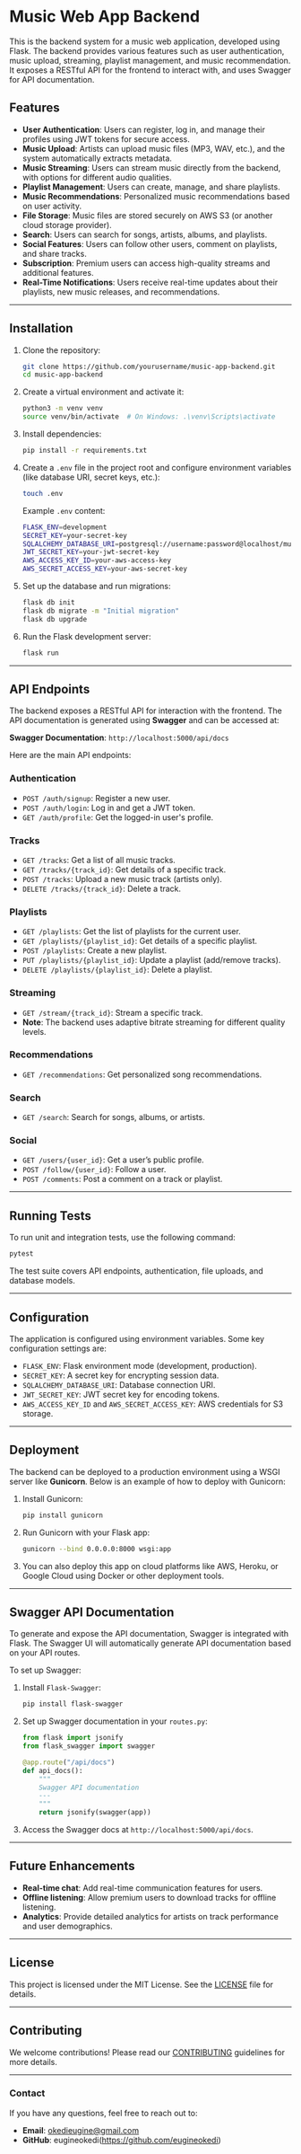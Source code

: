 # Music Web App Backend

This is the backend system for a music web application, developed using Flask. The backend provides various features such as user authentication, music upload, streaming, playlist management, and music recommendation. It exposes a RESTful API for the frontend to interact with, and uses Swagger for API documentation.

## Features

- **User Authentication**: Users can register, log in, and manage their profiles using JWT tokens for secure access.
- **Music Upload**: Artists can upload music files (MP3, WAV, etc.), and the system automatically extracts metadata.
- **Music Streaming**: Users can stream music directly from the backend, with options for different audio qualities.
- **Playlist Management**: Users can create, manage, and share playlists.
- **Music Recommendations**: Personalized music recommendations based on user activity.
- **File Storage**: Music files are stored securely on AWS S3 (or another cloud storage provider).
- **Search**: Users can search for songs, artists, albums, and playlists.
- **Social Features**: Users can follow other users, comment on playlists, and share tracks.
- **Subscription**: Premium users can access high-quality streams and additional features.
- **Real-Time Notifications**: Users receive real-time updates about their playlists, new music releases, and recommendations.

---

## Installation

1. Clone the repository:

   ```bash
   git clone https://github.com/yourusername/music-app-backend.git
   cd music-app-backend
   ```

2. Create a virtual environment and activate it:

   ```bash
   python3 -m venv venv
   source venv/bin/activate  # On Windows: .\venv\Scripts\activate
   ```

3. Install dependencies:

   ```bash
   pip install -r requirements.txt
   ```

4. Create a `.env` file in the project root and configure environment variables (like database URI, secret keys, etc.):

   ```bash
   touch .env
   ```

   Example `.env` content:
   ```bash
   FLASK_ENV=development
   SECRET_KEY=your-secret-key
   SQLALCHEMY_DATABASE_URI=postgresql://username:password@localhost/musicdb
   JWT_SECRET_KEY=your-jwt-secret-key
   AWS_ACCESS_KEY_ID=your-aws-access-key
   AWS_SECRET_ACCESS_KEY=your-aws-secret-key
   ```

5. Set up the database and run migrations:

   ```bash
   flask db init
   flask db migrate -m "Initial migration"
   flask db upgrade
   ```

6. Run the Flask development server:

   ```bash
   flask run
   ```

---

## API Endpoints

The backend exposes a RESTful API for interaction with the frontend. The API documentation is generated using **Swagger** and can be accessed at:

**Swagger Documentation**: `http://localhost:5000/api/docs`

Here are the main API endpoints:

### **Authentication**
- `POST /auth/signup`: Register a new user.
- `POST /auth/login`: Log in and get a JWT token.
- `GET /auth/profile`: Get the logged-in user's profile.

### **Tracks**
- `GET /tracks`: Get a list of all music tracks.
- `GET /tracks/{track_id}`: Get details of a specific track.
- `POST /tracks`: Upload a new music track (artists only).
- `DELETE /tracks/{track_id}`: Delete a track.

### **Playlists**
- `GET /playlists`: Get the list of playlists for the current user.
- `GET /playlists/{playlist_id}`: Get details of a specific playlist.
- `POST /playlists`: Create a new playlist.
- `PUT /playlists/{playlist_id}`: Update a playlist (add/remove tracks).
- `DELETE /playlists/{playlist_id}`: Delete a playlist.

### **Streaming**
- `GET /stream/{track_id}`: Stream a specific track.
- **Note**: The backend uses adaptive bitrate streaming for different quality levels.

### **Recommendations**
- `GET /recommendations`: Get personalized song recommendations.

### **Search**
- `GET /search`: Search for songs, albums, or artists.

### **Social**
- `GET /users/{user_id}`: Get a user’s public profile.
- `POST /follow/{user_id}`: Follow a user.
- `POST /comments`: Post a comment on a track or playlist.

---

## Running Tests

To run unit and integration tests, use the following command:

```bash
pytest
```

The test suite covers API endpoints, authentication, file uploads, and database models.

---

## Configuration

The application is configured using environment variables. Some key configuration settings are:

- `FLASK_ENV`: Flask environment mode (development, production).
- `SECRET_KEY`: A secret key for encrypting session data.
- `SQLALCHEMY_DATABASE_URI`: Database connection URI.
- `JWT_SECRET_KEY`: JWT secret key for encoding tokens.
- `AWS_ACCESS_KEY_ID` and `AWS_SECRET_ACCESS_KEY`: AWS credentials for S3 storage.

---

## Deployment

The backend can be deployed to a production environment using a WSGI server like **Gunicorn**. Below is an example of how to deploy with Gunicorn:

1. Install Gunicorn:

   ```bash
   pip install gunicorn
   ```

2. Run Gunicorn with your Flask app:

   ```bash
   gunicorn --bind 0.0.0.0:8000 wsgi:app
   ```

3. You can also deploy this app on cloud platforms like AWS, Heroku, or Google Cloud using Docker or other deployment tools.

---

## Swagger API Documentation

To generate and expose the API documentation, Swagger is integrated with Flask. The Swagger UI will automatically generate API documentation based on your API routes.

To set up Swagger:
1. Install `Flask-Swagger`:
   ```bash
   pip install flask-swagger
   ```

2. Set up Swagger documentation in your `routes.py`:

   ```python
   from flask import jsonify
   from flask_swagger import swagger

   @app.route("/api/docs")
   def api_docs():
       """
       Swagger API documentation
       ---
       """
       return jsonify(swagger(app))
   ```

3. Access the Swagger docs at `http://localhost:5000/api/docs`.

---

## Future Enhancements

- **Real-time chat**: Add real-time communication features for users.
- **Offline listening**: Allow premium users to download tracks for offline listening.
- **Analytics**: Provide detailed analytics for artists on track performance and user demographics.

---

## License

This project is licensed under the MIT License. See the [LICENSE](LICENSE) file for details.

---

## Contributing

We welcome contributions! Please read our [CONTRIBUTING](CONTRIBUTING.md) guidelines for more details.

---

### Contact

If you have any questions, feel free to reach out to:

- **Email**: okedieugine@gmail.com
- **GitHub**: eugineokedi(https://github.com/eugineokedi)